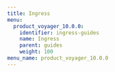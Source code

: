 ```yaml
---
title: Ingress
menu:
  product_voyager_10.0.0:
    identifier: ingress-guides
    name: Ingress
    parent: guides
    weight: 100
menu_name: product_voyager_10.0.0
---
```

